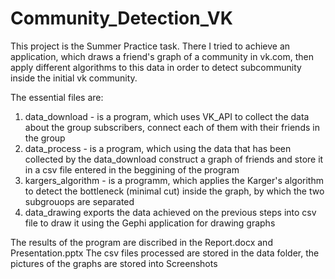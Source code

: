 # Community_Detection_VK
This project is the Summer Practice task. There I tried to achieve an application, which draws a friend's graph of a community in vk.com,
then apply different algorithms to this data in order to detect subcommunity inside the initial vk community.

The essential files are:
1) data_download - is a program, which uses VK_API to collect the data about the group subscribers, connect each of them with their friends
in the group
2) data_process - is a program, which using the data that has been collected by the data_download construct a graph of friends and
store it in a csv file entered in the beggining of the program
3) kargers_algorithm - is a programm, which applies the Karger's algorithm to detect the bottleneck (minimal cut) inside the graph,
by which the two subgrouops are separated
4) data_drawing exports the data achieved on the previous steps into csv file to draw it using the Gephi application for drawing graphs

The results of the program are discribed in the Report.docx and Presentation.pptx
The csv files processed are stored in the data folder, the pictures of the graphs are stored into Screenshots
